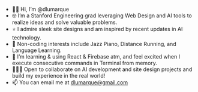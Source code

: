 - 👋🏽 Hi, I’m @dlumarque
- 🤓  I’m a Stanford Engineering grad leveraging Web Design and AI tools to realize ideas and solve valuable problems.
- ⭐️  I admire sleek site designs and am inspired by recent updates in AI technology.
- 🎹  Non-coding interests include Jazz Piano, Distance Running, and Language Learning.
- 🌱  I’m learning & using React & Firebase atm, and feel excited when I execute consecutive commands in Terminal from memory.
- 👨🏽‍💻  Open to collaborate on AI development and site design projects and build my experience in the real world!
- 📫  You can email me at dlumarque@gmail.com 

<!---
dlumarque/dlumarque is a ✨ special ✨ repository because its `README.md` (this file) appears on your GitHub profile.
You can click the Preview link to take a look at your changes.
--->
